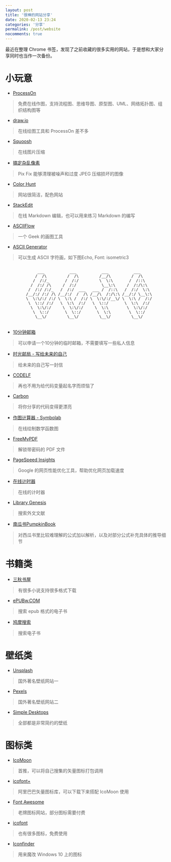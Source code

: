```yaml
---
layout: post
title: '很棒的网站分享'
date: 2020-02-13 23:24
categories: '分享'
permalink: /post/website
nocomments: true
---
```


最近在整理 Chrome 书签，发现了之前收藏的很多实用的网站，于是想和大家分享同时也当作一次备份。

# 小玩意

- <a href='https://www.processon.com/' target='_blank'>ProcessOn<i class="icon-link1"></i></a>
> 免费在线作图，支持流程图、思维导图、原型图、UML、网络拓扑图、组织结构图等
- <a href='https://www.draw.io/?lang=zh' target='_blank'>draw.io<i class="icon-link1"></i></a>
> 在线绘图工具和 ProcessOn 差不多
- <a href='https://squoosh.app/' target='_blank'>Squoosh<i class="icon-link1"></i></a>
> 在线图片压缩
- <a href='https://zh.pixfix.com/' target='_blank'>搞定杂乱像素<i class="icon-link1"></i></a>
> Pix Fix 能够清理被噪声和过度 JPEG 压缩损坏的图像
- <a href='https://colorhunt.co/' target='_blank'>Color Hunt<i class="icon-link1"></i></a>
> 网站很简洁，配色网站
- <a href='https://stackedit.io/editor' target='_blank'>StackEdit<i class="icon-link1"></i></a>
> 在线 Markdown 编辑，也可以用来练习 Markdown 的编写
- <a href='http://asciiflow.com/' target='_blank'>ASCIIFlow<i class="icon-link1"></i></a>
> 一个 Geek 的画图工具
- <a href='http://www.network-science.de/ascii/' target='_blank'>ASCII Generator<i class="icon-link1"></i></a>
> 可以生成 ASCII 字符画，如下图Echo, Font: isometric3

<pre class='hightlight' id='dis'>
<code>
              ___           ___           ___           ___     
             /  /\         /  /\         /__/\         /  /\    
            /  /:/_       /  /:/         \  \:\       /  /::\   
           /  /:/ /\     /  /:/           \__\:\     /  /:/\:\  
          /  /:/ /:/_   /  /:/  ___   ___ /  /::\   /  /:/  \:\ 
         /__/:/ /:/ /\ /__/:/  /  /\ /__/\  /:/\:\ /__/:/ \__\:\
         \  \:\/:/ /:/ \  \:\ /  /:/ \  \:\/:/__\/ \  \:\ /  /:/
          \  \::/ /:/   \  \:\  /:/   \  \::/       \  \:\  /:/ 
           \  \:\/:/     \  \:\/:/     \  \:\        \  \:\/:/  
            \  \::/       \  \::/       \  \:\        \  \::/   
             \__\/         \__\/         \__\/         \__\/    
</code>
</pre>

<img src='https://myhusky.oss-cn-beijing.aliyuncs.com/Echo/images/website/echo.png' style='display:none' id='echoimg'>

- <a href='http://mail.bccto.me/' target='_blank'>10分钟邮箱<i class="icon-link1"></i></a>
> 可以申请一个10分钟的临时邮箱，不需要填写一些私人信息
- <a href='https://www.hi2future.com/' target='_blank'>时光邮局 - 写给未来的自己<i class="icon-link1"></i></a>
> 给未来的自己写一封信
- <a href='https://unbug.github.io/codelf/' target='_blank'>CODELF<i class="icon-link1"></i></a>
> 再也不用为给代码变量起名字而烦恼了
- <a href='https://carbon.now.sh/' target='_blank'>Carbon<i class="icon-link1"></i></a>
> 将你分享的代码变得更漂亮
- <a href='https://zs.symbolab.com/graphing-calculator' target='_blank'>作图计算器 - Symbolab<i class="icon-link1"></i></a>
> 在线绘制数学函数图
- <a href='http://freemypdf.com/' target='_blank'>FreeMyPDF<i class="icon-link1"></i></a>
> 解锁带密码的 PDF 文件
- <a href='https://developers.google.com/speed/pagespeed/insights/' target='_blank'>PageSpeed Insights<i class="icon-link1"></i></a>
> Google 的网页性能优化工具，帮助优化网页加载速度
- <a href='http://naozhong.net.cn/jishiqi/' target='_blank'>在线计时器<i class="icon-link1"></i></a>
> 在线的计时器
- <a href='http://gen.lib.rus.ec/' target='_blank'>Library Genesis<i class="icon-link1"></i></a>
> 搜索外文文献
- <a href='https://datawhalechina.github.io/pumpkin-book/#/' target='_blank'>南瓜书PumpkinBook<i class="icon-link1"></i></a>
> 对西瓜书里比较难理解的公式加以解析，以及对部分公式补充具体的推导细节

# 书籍类

- <a href='https://www.d4j.cn/' target='_blank'>三秋书屋<i class="icon-link1"></i></a>
> 有很多小说支持很多格式下载
- <a href='https://epubw.com/' target='_blank'>ePUBw.COM<i class="icon-link1"></i></a>
> 搜索 epub 格式的电子书
- <a href='https://www.jiumodiary.com/' target='_blank'>鸠摩搜索<i class="icon-link1"></i></a>
> 搜索电子书

# 壁纸类

- <a href='https://unsplash.com/' target='_blank'>Unsplash<i class="icon-link1"></i></a>
> 国外著名壁纸网站一
- <a href='https://www.pexels.com/' target='_blank'>Pexels<i class="icon-link1"></i></a>
> 国外著名壁纸网站二
- <a href='http://simpledesktops.com/' target='_blank'>Simple Desktops<i class="icon-link1"></i></a>
> 全部都是非常简约的壁纸

# 图标类

- <a href='https://icomoon.io/#home' target='_blank'>IcoMoon<i class="icon-link1"></i></a>
> 首推，可以将自己搜集的矢量图标打包调用
- <a href='https://www.iconfont.cn/' target='_blank'>icofont+<i class="icon-link1"></i></a>
> 阿里巴巴矢量图标库，可以下载下来搭配 IcoMoon 使用
- <a href='https://fontawesome.com/icons?d=gallery' target='_blank'>Font Awesome<i class="icon-link1"></i></a>
> 老牌图标网站，部分图标需要付费
- <a href='https://icofont.com/examples' target='_blank'>icofont<i class="icon-link1"></i></a>
> 也有很多图标，免费使用
- <a href='https://www.iconfinder.com/' target='_blank'>Iconfinder<i class="icon-link1"></i></a>
> 用来魔改 Windows 10 上的图标


<script>
var os = function() {
     var ua = navigator.userAgent,
     isWindowsPhone = /(?:Windows Phone)/.test(ua),
     isSymbian = /(?:SymbianOS)/.test(ua) || isWindowsPhone, 
     isAndroid = /(?:Android)/.test(ua), 
     isFireFox = /(?:Firefox)/.test(ua), 
     isChrome = /(?:Chrome|CriOS)/.test(ua),
     isTablet = /(?:iPad|PlayBook)/.test(ua) || (isAndroid && !/(?:Mobile)/.test(ua)) || (isFireFox && /(?:Tablet)/.test(ua)),
     isPhone = /(?:iPhone)/.test(ua) && !isTablet,
     isPc = !isPhone && !isAndroid && !isSymbian;
     return {
          isTablet: isTablet,
          isPhone: isPhone,
          isAndroid : isAndroid,
          isPc : isPc
     };
}();

if(os.isPc){
} else {
    document.getElementById("echoimg").style.display="block";
    document.getElementById("dis").style.display="none";
}
</script>